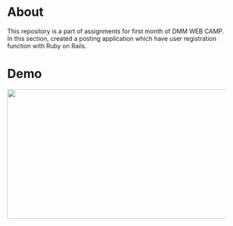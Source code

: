 # About
This repository is a part of assignments for first month of DMM WEB CAMP.  
In this section, created a posting application which have user registration function with Ruby on Rails.
# Demo
<img src="https://user-images.githubusercontent.com/59187251/76701449-8c52fb00-6704-11ea-8099-d9712dae98fc.gif" width="600" height="300">
